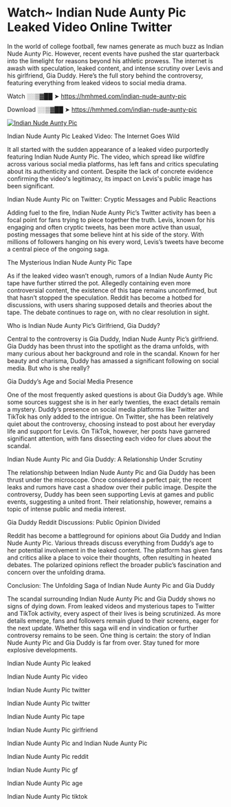 # Watch~ Indian Nude Aunty Pic Leaked Video Online Twitter

In the world of college football, few names generate as much buzz as Indian Nude Aunty Pic. However, recent events have pushed the star quarterback into the limelight for reasons beyond his athletic prowess. The internet is awash with speculation, leaked content, and intense scrutiny over Levis and his girlfriend, Gia Duddy. Here’s the full story behind the controversy, featuring everything from leaked videos to social media drama.

Watch ░░▒▓██ ➤ https://hmhmed.com/indian-nude-aunty-pic

Download ░░▒▓██ ➤ https://hmhmed.com/indian-nude-aunty-pic

[![Indian Nude Aunty Pic](https://i.imgur.com/dJHk4Zq.gif)](https://hmhmed.com/indian-nude-aunty-pic)

Indian Nude Aunty Pic Leaked Video: The Internet Goes Wild

It all started with the sudden appearance of a leaked video purportedly featuring Indian Nude Aunty Pic. The video, which spread like wildfire across various social media platforms, has left fans and critics speculating about its authenticity and content. Despite the lack of concrete evidence confirming the video's legitimacy, its impact on Levis's public image has been significant.

Indian Nude Aunty Pic on Twitter: Cryptic Messages and Public Reactions

Adding fuel to the fire, Indian Nude Aunty Pic’s Twitter activity has been a focal point for fans trying to piece together the truth. Levis, known for his engaging and often cryptic tweets, has been more active than usual, posting messages that some believe hint at his side of the story. With millions of followers hanging on his every word, Levis’s tweets have become a central piece of the ongoing saga.

The Mysterious Indian Nude Aunty Pic Tape

As if the leaked video wasn’t enough, rumors of a Indian Nude Aunty Pic tape have further stirred the pot. Allegedly containing even more controversial content, the existence of this tape remains unconfirmed, but that hasn’t stopped the speculation. Reddit has become a hotbed for discussions, with users sharing supposed details and theories about the tape. The debate continues to rage on, with no clear resolution in sight.

Who is Indian Nude Aunty Pic’s Girlfriend, Gia Duddy?

Central to the controversy is Gia Duddy, Indian Nude Aunty Pic’s girlfriend. Gia Duddy has been thrust into the spotlight as the drama unfolds, with many curious about her background and role in the scandal. Known for her beauty and charisma, Duddy has amassed a significant following on social media. But who is she really?

Gia Duddy’s Age and Social Media Presence

One of the most frequently asked questions is about Gia Duddy’s age. While some sources suggest she is in her early twenties, the exact details remain a mystery. Duddy’s presence on social media platforms like Twitter and TikTok has only added to the intrigue. On Twitter, she has been relatively quiet about the controversy, choosing instead to post about her everyday life and support for Levis. On TikTok, however, her posts have garnered significant attention, with fans dissecting each video for clues about the scandal.

Indian Nude Aunty Pic and Gia Duddy: A Relationship Under Scrutiny

The relationship between Indian Nude Aunty Pic and Gia Duddy has been thrust under the microscope. Once considered a perfect pair, the recent leaks and rumors have cast a shadow over their public image. Despite the controversy, Duddy has been seen supporting Levis at games and public events, suggesting a united front. Their relationship, however, remains a topic of intense public and media interest.

Gia Duddy Reddit Discussions: Public Opinion Divided

Reddit has become a battleground for opinions about Gia Duddy and Indian Nude Aunty Pic. Various threads discuss everything from Duddy’s age to her potential involvement in the leaked content. The platform has given fans and critics alike a place to voice their thoughts, often resulting in heated debates. The polarized opinions reflect the broader public’s fascination and concern over the unfolding drama.

Conclusion: The Unfolding Saga of Indian Nude Aunty Pic and Gia Duddy

The scandal surrounding Indian Nude Aunty Pic and Gia Duddy shows no signs of dying down. From leaked videos and mysterious tapes to Twitter and TikTok activity, every aspect of their lives is being scrutinized. As more details emerge, fans and followers remain glued to their screens, eager for the next update. Whether this saga will end in vindication or further controversy remains to be seen. One thing is certain: the story of Indian Nude Aunty Pic and Gia Duddy is far from over. Stay tuned for more explosive developments.

Indian Nude Aunty Pic leaked

Indian Nude Aunty Pic video

Indian Nude Aunty Pic twitter

Indian Nude Aunty Pic twitter

Indian Nude Aunty Pic tape

Indian Nude Aunty Pic girlfriend

Indian Nude Aunty Pic and Indian Nude Aunty Pic

Indian Nude Aunty Pic reddit

Indian Nude Aunty Pic gf

Indian Nude Aunty Pic age

Indian Nude Aunty Pic tiktok
